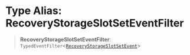 # Type Alias: RecoveryStorageSlotSetEventFilter

> **RecoveryStorageSlotSetEventFilter**: `TypedEventFilter`\<[`RecoveryStorageSlotSetEvent`](RecoveryStorageSlotSetEvent.md)\>
